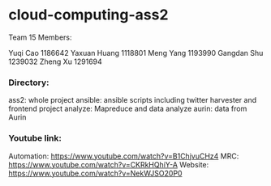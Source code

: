 # cloud-computing-ass2

Team 15 Members:

Yuqi Cao 1186642
Yaxuan Huang 1118801
Meng Yang 1193990
Gangdan Shu 1239032
Zheng Xu 1291694

### Directory:

ass2: whole project
ansible: ansible scripts including twitter harvester and frontend project
analyze: Mapreduce and data analyze
aurin: data from Aurin

### Youtube link:

Automation: https://www.youtube.com/watch?v=B1ChjvuCHz4
MRC: https://www.youtube.com/watch?v=CKRkHQhiY-A
Website: https://www.youtube.com/watch?v=NekWJSO20P0
